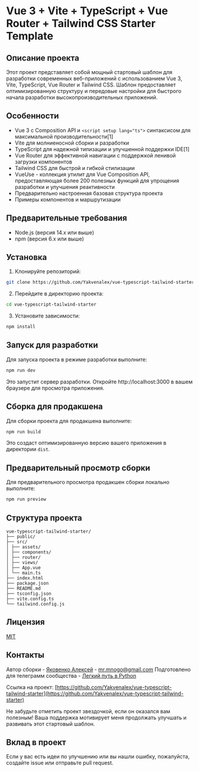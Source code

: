 # Vue 3 + Vite + TypeScript + Vue Router + Tailwind CSS Starter Template

## Описание проекта

Этот проект представляет собой мощный стартовый шаблон для разработки современных веб-приложений с использованием Vue 3, Vite, TypeScript, Vue Router и Tailwind CSS. Шаблон предоставляет оптимизированную структуру и передовые настройки для быстрого начала разработки высокопроизводительных приложений.

## Особенности

- Vue 3 с Composition API и `<script setup lang="ts">` синтаксисом для максимальной производительности[1]
- Vite для молниеносной сборки и разработки
- TypeScript для надежной типизации и улучшенной поддержки IDE[1]
- Vue Router для эффективной навигации с поддержкой ленивой загрузки компонентов
- Tailwind CSS для быстрой и гибкой стилизации
- VueUse - коллекция утилит для Vue Composition API, предоставляющая более 200 полезных функций для упрощения разработки и улучшения реактивности
- Предварительно настроенная базовая структура проекта
- Примеры компонентов и маршрутизации

## Предварительные требования

- Node.js (версия 14.x или выше)
- npm (версия 6.x или выше)

## Установка

1. Клонируйте репозиторий:

```bash
git clone https://github.com/Yakvenalex/vue-typescript-tailwind-starter.git
```

2. Перейдите в директорию проекта:

```bash
cd vue-typescript-tailwind-starter
```

3. Установите зависимости:

```bash
npm install
```

## Запуск для разработки

Для запуска проекта в режиме разработки выполните:

```bash
npm run dev
```

Это запустит сервер разработки. Откройте http://localhost:3000 в вашем браузере для просмотра приложения.

## Сборка для продакшена

Для сборки проекта для продакшена выполните:

```bash
npm run build
```

Это создаст оптимизированную версию вашего приложения в директории `dist`.

## Предварительный просмотр сборки

Для предварительного просмотра продакшен сборки локально выполните:

```bash
npm run preview
```

## Структура проекта

```
vue-typescript-tailwind-starter/
├── public/
├── src/
│ ├── assets/
│ ├── components/
│ ├── router/
│ ├── views/
│ ├── App.vue
│ └── main.ts
├── index.html
├── package.json
├── README.md
├── tsconfig.json
├── vite.config.ts
└── tailwind.config.js
```

## Лицензия

[MIT](https://choosealicense.com/licenses/mit/)

## Контакты

Автор сборки - [Яковенко Алексей](https://t.me/yakvenalexx) - mr.mnogo@gmail.com
Подготовлено для телеграмм сообщества - [Легкий путь в Python](https://t.me/PythonPathMaster)

Ссылка на проект: [https://github.com/Yakvenalex/vue-typescript-tailwind-starter](https://github.com/Yakvenalex/vue-typescript-tailwind-starter)

Не забудьте отметить проект звездочкой, если он оказался вам полезным! Ваша поддержка мотивирует меня продолжать улучшать и развивать этот стартовый шаблон.

## Вклад в проект

Если у вас есть идеи по улучшению или вы нашли ошибку, пожалуйста, создайте issue или отправьте pull request.
